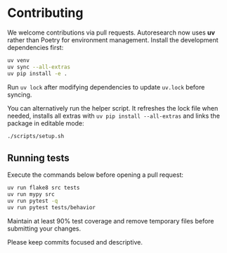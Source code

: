 # Contributing

We welcome contributions via pull requests. Autoresearch now uses **uv** rather than Poetry for environment management.
Install the development dependencies first:

```bash
uv venv
uv sync --all-extras
uv pip install -e .
```
Run `uv lock` after modifying dependencies to update `uv.lock` before syncing.

You can alternatively run the helper script. It refreshes the lock file when
needed, installs all extras with `uv pip install --all-extras` and links the
package in editable mode:

```bash
./scripts/setup.sh
```

## Running tests

Execute the commands below before opening a pull request:

```bash
uv run flake8 src tests
uv run mypy src
uv run pytest -q
uv run pytest tests/behavior
```

Maintain at least 90% test coverage and remove temporary files before submitting your changes.

Please keep commits focused and descriptive.

